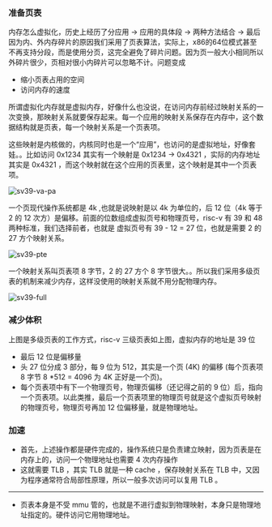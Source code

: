 ### 准备页表

内存怎么虚拟化，历史上经历了分应用 -> 应用的具体段 -> 两种方法结合 -> 最后因为内、外内存碎片的原因我们采用了页表算法，实际上，x86的64位模式甚至不再支持分段，而是使用分页，这完全避免了碎片问题。因为页一般大小相同所以外碎片很少，页相对很小内碎片可以忽略不计。问题变成

- 缩小页表占用的空间
- 访问内存的速度

所谓虚拟化内存就是虚拟内存，好像什么也没说，在访问内存前经过映射关系的一次变换，那映射关系就要保存起来。每一个应用的映射关系保存在内存中，这个数据结构就是页表，每一个映射关系是一个页表项。

这些映射是内核做的，内核同时也是一个“应用”，也访问的是虚拟地址，好像套娃。。比如访问 0x1234 其实有一个映射是 0x1234 -> 0x4321 ，实际的内存地址其实是 0x4321 ，而这个映射就在这个应用的页表里，这个映射是其中一个页表项。

![sv39-va-pa](https://tva1.sinaimg.cn/large/008i3skNly1gv3ez0imcoj60sh084dgd02.jpg)

一个页现代操作系统都是 4k ,也就是说映射是以 4k 为单位的，后 12 位（4k 等于 2 的 12 次方）是偏移。前面的位数组成虚拟页号和物理页号，risc-v 有 39 和 48 两种标准，我们选择前者，也就是 虚拟页号有 39 - 12 = 27 位，也就是需要 2 的 27 方个映射关系。

![sv39-pte](https://tva1.sinaimg.cn/large/008i3skNly1gv3f16xh77j60tr02mq3502.jpg)

一个映射关系叫页表项 8 字节，2 的 27 方个 8 字节很大。。所以我们采用多级页表的机制来减少内存，这样没使用的映射关系就不用分配物理内存。

![sv39-full](https://tva1.sinaimg.cn/large/008i3skNly1gv3fakodrij60v80u0whc02.jpg)

### 减少体积

上图是多级页表的工作方式，risc-v 三级页表如上图，虚拟内存的地址是 39 位

- 最后 12 位是偏移量
- 头 27 位分成 3 部分，每 9 位为 512，其实是一个页 (4K) 的偏移 (每个页表项 8 字节 8 *512 = 4096 为 4K 正好是一个页)。
- 每个页表项中有下一个物理页号，物理页偏移（还记得之前的 9 位）后，指向一个页表项。以此类推，最后一个页表项里的物理页号就是这个虚拟页号映射的物理页号，物理页号再加 12 位偏移量，就是物理地址。

### 加速

- 首先，上述操作都是硬件完成的，操作系统只是负责建立映射，因为页表是在内存上的，访问一个物理地址也需要 4 次内存操作
- 这就需要 TLB ，其实 TLB 就是一种 cache ，保存映射关系在 TLB 中，又因为程序通常符合局部性原理，所以一般多次访问可以复用 TLB 。

------

- 页表本身是不受 mmu 管的，也就是不进行虚拟到物理映射，本身只是物理地址指定的。硬件访问它用物理地址。
